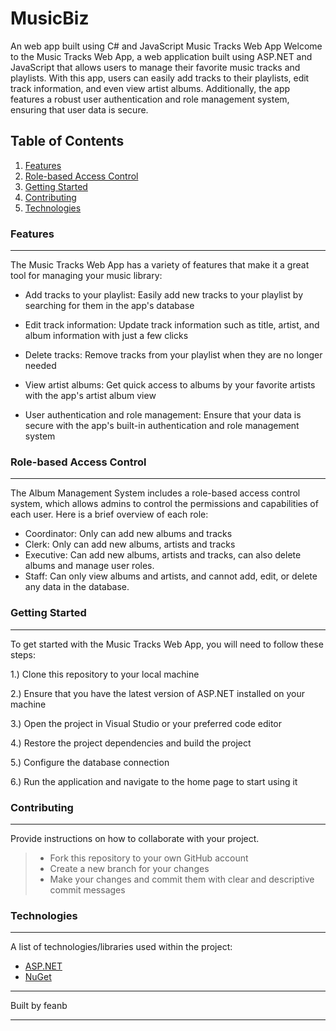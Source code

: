 # MusicBiz

An web app built using C# and JavaScript
Music Tracks Web App
Welcome to the Music Tracks Web App, a web application built using ASP.NET and JavaScript that allows users to manage their favorite music tracks and playlists. With this app, users can easily add tracks to their playlists, edit track information, and even view artist albums. Additionally, the app features a robust user authentication and role management system, ensuring that user data is secure.

## Table of Contents
1. [Features](#features)
2. [Role-based Access Control](#role-based-access-control)
3. [Getting Started](#getting-started)
4. [Contributing](#contributing)
5. [Technologies](#technologies)

### Features
***
The Music Tracks Web App has a variety of features that make it a great tool for managing your music library:

* Add tracks to your playlist: Easily add new tracks to your playlist by searching for them in the app's database

* Edit track information: Update track information such as title, artist, and album information with just a few clicks

* Delete tracks: Remove tracks from your playlist when they are no longer needed

* View artist albums: Get quick access to albums by your favorite artists with the app's artist album view

* User authentication and role management: Ensure that your data is secure with the app's built-in authentication and role management system

### Role-based Access Control
***
The Album Management System includes a role-based access control system, which allows admins to control the permissions and capabilities of each user. Here is a brief overview of each role:

* Coordinator: Only can add new albums and tracks
* Clerk: Only can add new albums, artists and tracks
* Executive: Can add new albums, artists and tracks, can also delete albums and manage user roles.
* Staff: Can only view albums and artists, and cannot add, edit, or delete any data in the database.

### Getting Started
***
To get started with the Music Tracks Web App, you will need to follow these steps:

1.) Clone this repository to your local machine

2.) Ensure that you have the latest version of ASP.NET installed on your machine 

3.) Open the project in Visual Studio or your preferred code editor

4.) Restore the project dependencies and build the project

5.) Configure the database connection

6.) Run the application and navigate to the home page to start using it

### Contributing
***
Provide instructions on how to collaborate with your project.
> * Fork this repository to your own GitHub account
> * Create a new branch for your changes
> * Make your changes and commit them with clear and descriptive commit messages


### Technologies
***
A list of technologies/libraries used within the project:
* [ASP.NET](https://dotnet.microsoft.com/en-us/apps/aspnet/mvc)
* [NuGet](https://www.nuget.org/)

***
Built by feanb
***
